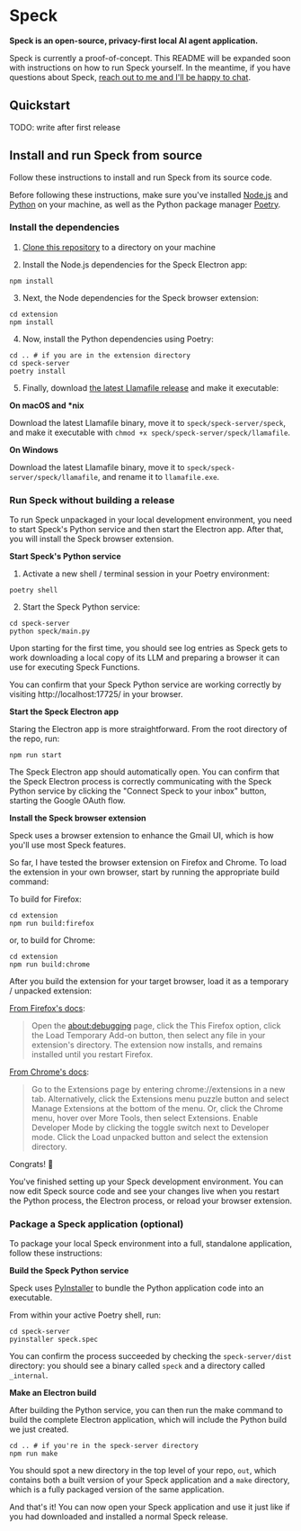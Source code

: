 # Speck

**Speck is an open-source, privacy-first local AI agent application.**

Speck is currently a proof-of-concept. This README will be expanded soon with instructions on how to run Speck yourself. In the meantime, if you have questions about Speck, [reach out to me and I'll be happy to chat](https://www.linkedin.com/in/andrewtorkbaker/).

## Quickstart

TODO: write after first release

## Install and run Speck from source

Follow these instructions to install and run Speck from its source code.

Before following these instructions, make sure you've installed [Node.js](https://nodejs.org/en/learn/getting-started/how-to-install-nodejs) and [Python](https://docs.python-guide.org/starting/installation/) on your machine, as well as the Python package manager [Poetry](https://python-poetry.org/).

### Install the dependencies

1. [Clone this repository](https://github.com/atbaker/speck) to a directory on your machine

2. Install the Node.js dependencies for the Speck Electron app:

```
npm install
```

3. Next, the Node dependencies for the Speck browser extension:

```
cd extension
npm install
```

4. Now, install the Python dependencies using Poetry:

```
cd .. # if you are in the extension directory
cd speck-server
poetry install
```

5. Finally, download [the latest Llamafile release](https://github.com/Mozilla-Ocho/llamafile/releases/latest) and make it executable:

**On macOS and \*nix**

Download the latest Llamafile binary, move it to `speck/speck-server/speck`, and make it executable with `chmod +x speck/speck-server/speck/llamafile`.

**On Windows**

Download the latest Llamafile binary, move it to `speck/speck-server/speck/llamafile`, and rename it to `llamafile.exe`.

### Run Speck without building a release

To run Speck unpackaged in your local development environment, you need to start Speck's Python service and then start the Electron app. After that, you will install the Speck browser extension.

**Start Speck's Python service**

1. Activate a new shell / terminal session in your Poetry environment:

```
poetry shell
```

2. Start the Speck Python service:

```
cd speck-server
python speck/main.py
```

Upon starting for the first time, you should see log entries as Speck gets to work downloading a local copy of its LLM and preparing a browser it can use for executing Speck Functions.

You can confirm that your Speck Python service are working correctly by visiting http://localhost:17725/ in your browser.

**Start the Speck Electron app**

Staring the Electron app is more straightforward. From the root directory of the repo, run:

```
npm run start
```

The Speck Electron app should automatically open. You can confirm that the Speck Electron process is correctly communicating with the Speck Python service by clicking the "Connect Speck to your inbox" button, starting the Google OAuth flow.

**Install the Speck browser extension**

Speck uses a browser extension to enhance the Gmail UI, which is how you'll use most Speck features.

So far, I have tested the browser extension on Firefox and Chrome. To load the extension in your own browser, start by running the appropriate build command:

To build for Firefox:

```
cd extension
npm run build:firefox
```

or, to build for Chrome:

```
cd extension
npm run build:chrome
```

After you build the extension for your target browser, load it as a temporary / unpacked extension:

[From Firefox's docs](https://developer.mozilla.org/en-US/docs/Mozilla/Add-ons/WebExtensions/Your_first_WebExtension#installing):

> Open the [about:debugging](https://firefox-source-docs.mozilla.org/devtools-user/about_colon_debugging/index.html) page, click the This Firefox option, click the Load Temporary Add-on button, then select any file in your extension's directory. The extension now installs, and remains installed until you restart Firefox.

[From Chrome's docs](https://developer.chrome.com/docs/extensions/get-started/tutorial/hello-world#load-unpacked):

> Go to the Extensions page by entering chrome://extensions in a new tab. Alternatively, click the Extensions menu puzzle button and select Manage Extensions at the bottom of the menu. Or, click the Chrome menu, hover over More Tools, then select Extensions. Enable Developer Mode by clicking the toggle switch next to Developer mode. Click the Load unpacked button and select the extension directory.

Congrats! 🎉

You've finished setting up your Speck development environment. You can now edit Speck source code and see your changes live when you restart the Python process, the Electron process, or reload your browser extension.

### Package a Speck application (optional)

To package your local Speck environment into a full, standalone application, follow these instructions:

**Build the Speck Python service**

Speck uses [PyInstaller](https://pyinstaller.org/en/stable/) to bundle the Python application code into an executable.

From within your active Poetry shell, run:

```
cd speck-server
pyinstaller speck.spec
```

You can confirm the process succeeded by checking the `speck-server/dist` directory: you should see a binary called `speck` and a directory called `_internal`.

**Make an Electron build**

After building the Python service, you can then run the make command to build the complete Electron application, which will include the Python build we just created.

```
cd .. # if you're in the speck-server directory
npm run make
```

You should spot a new directory in the top level of your repo, `out`, which contains both a built version of your Speck application and a `make` directory, which is a fully packaged version of the same application.

And that's it! You can now open your Speck application and use it just like if you had downloaded and installed a normal Speck release.

